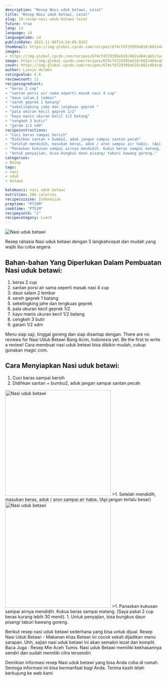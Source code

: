 ```yaml
---
description: "Resep Nasi uduk betawi, Lezat"
title: "Resep Nasi uduk betawi, Lezat"
slug: 19-resep-nasi-uduk-betawi-lezat
future: true
lang: id
language: id
languageCode: id
publishDate: 2021-11-08T14:24:09.935Z 
thumbnail: https://img-global.cpcdn.com/recipes/674cfd729395e618/682x484cq65/nasi-uduk-betawi-foto-resep-utama.webp
images:
- https://img-global.cpcdn.com/recipes/674cfd729395e618/682x484cq65/nasi-uduk-betawi-foto-resep-utama.webp
image: https://img-global.cpcdn.com/recipes/674cfd729395e618/682x484cq65/nasi-uduk-betawi-foto-resep-utama.webp
cover: https://img-global.cpcdn.com/recipes/674cfd729395e618/682x484cq65/nasi-uduk-betawi-foto-resep-utama.webp
author: Linnie Holmes
ratingvalue: 4.6
reviewcount: 11
recipeingredient:
- "beras 2 cup"
- "santan porsi air sama seperti masak nasi 4 cup"
- "daun salam 2 lembar"
- "sereh geprek 1 batang"
- "sekelingking jahe dan lengkuas geprek "
- "pala ukuran kecil geprek 1/2"
- "kayu manis ukuran kecil 1/2 batang"
- "cengkeh 3 butir"
- "garam 1/2 sdm"
recipeinstructions:
- "Cuci beras sampai bersih"
- "Didihkan santan + bumbu2, aduk jangan sampai santan pecah"
- "Setelah mendidih, masukan beras, aduk / aron sampai air habis. (Api jangan terlalu besar)"
- "Panaskan kukusan sampai airnya mendidih. Kukus beras sampai matang. (Saya pakai 2 cup beras kurang lebih 30 menit)."
- "Untuk penyajian, bisa bungkus daun pisang/ taburi bawang goreng."
categories:
- Resep
tags:
- nasi
- uduk
- betawi

katakunci: nasi uduk betawi 
nutrition: 266 calories
recipecuisine: Indonesian
preptime: "PT29M"
cooktime: "PT51M"
recipeyield: "2"
recipecategory: Lunch
---
```



![Nasi uduk betawi](https://img-global.cpcdn.com/recipes/674cfd729395e618/682x484cq65/nasi-uduk-betawi-foto-resep-utama.webp)

Resep rahasia Nasi uduk betawi    dengan 5 langkahcepat dan mudah yang wajib ibu coba segera

<!--inarticleads1-->

## Bahan-bahan Yang Diperlukan Dalam Pembuatan Nasi uduk betawi:

1. beras 2 cup
1. santan porsi air sama seperti masak nasi 4 cup
1. daun salam 2 lembar
1. sereh geprek 1 batang
1. sekelingking jahe dan lengkuas geprek 
1. pala ukuran kecil geprek 1/2
1. kayu manis ukuran kecil 1/2 batang
1. cengkeh 3 butir
1. garam 1/2 sdm

Menu siap saji, tinggal goreng dan siap disantap dengan. There are no reviews for Nasi Uduk Betawi Bang Acim, Indonesia yet. Be the first to write a review! Cara membuat nasi uduk betawi bisa dibikin mudah, cukup gunakan magic com. 

<!--inarticleads2-->

## Cara Menyiapkan Nasi uduk betawi:

1. Cuci beras sampai bersih
1. Didihkan santan + bumbu2, aduk jangan sampai santan pecah
<img class="lazyload" data-src="https://img-global.cpcdn.com/steps/e1198eff5ace2c17/160x128cq70/nasi-uduk-betawi-langkah-memasak-2-foto.webp" alt="Nasi uduk betawi" width="340" height="340">
>1. Setelah mendidih, masukan beras, aduk / aron sampai air habis. (Api jangan terlalu besar)
<img class="lazyload" data-src="//assets-global.cpcdn.com/assets/icons/button_play-2c75c40dde080a61004c1f40b05d8f140eaff45d7e9e6481dc71c63d2e7c4909.webp" alt="Nasi uduk betawi" width="340" height="340">
>1. Panaskan kukusan sampai airnya mendidih. Kukus beras sampai matang. (Saya pakai 2 cup beras kurang lebih 30 menit).
1. Untuk penyajian, bisa bungkus daun pisang/ taburi bawang goreng.


Berikut resep nasi uduk betawi sederhana yang bisa untuk dijual. Resep Nasi Uduk Betawi - Makanan khas Betawi ini cocok sekali dijadikan menu sarapan. Uhh, sajian nasi uduk betawi ini akan semakin lezat dan komplit. Baca Juga : Resep Mie Aceh Tumis. Nasi uduk Betawi memiliki kekhasannya sendiri dan sudah memiliki citra tersendiri. 

Demikian informasi  resep Nasi uduk betawi   yang bisa Anda coba di rumah. Semoga informasi ini bisa bermanfaat bagi Anda. Terima kasih telah berkujung ke web kami
